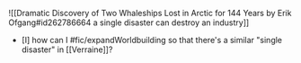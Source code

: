 ![[Dramatic Discovery of Two Whaleships Lost in Arctic for 144 Years by Erik Ofgang#id262786664 a single disaster can destroy an industry]]

- [I] how can I #fic/expandWorldbuilding so that there's a similar "single disaster" in [[Verraine]]?